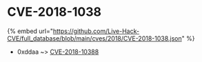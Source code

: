 # CVE-2018-1038
{% embed url="https://github.com/Live-Hack-CVE/full_database/blob/main/cves/2018/CVE-2018-1038.json" %}

* 0xddaa ~> [CVE-2018-10388](https://www.alice-snow.ru/2018/database/cve-2018-1038/cve-2018-10388-0xddaa)